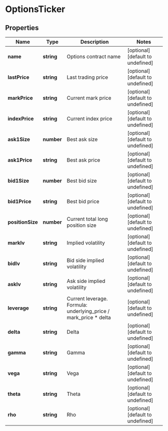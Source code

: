 # OptionsTicker

## Properties

Name | Type | Description | Notes
------------ | ------------- | ------------- | -------------
**name** | **string** | Options contract name | [optional] [default to undefined]
**lastPrice** | **string** | Last trading price | [optional] [default to undefined]
**markPrice** | **string** | Current mark price | [optional] [default to undefined]
**indexPrice** | **string** | Current index price | [optional] [default to undefined]
**ask1Size** | **number** | Best ask size | [optional] [default to undefined]
**ask1Price** | **string** | Best ask price | [optional] [default to undefined]
**bid1Size** | **number** | Best bid size | [optional] [default to undefined]
**bid1Price** | **string** | Best bid price | [optional] [default to undefined]
**positionSize** | **number** | Current total long position size | [optional] [default to undefined]
**markIv** | **string** | Implied volatility | [optional] [default to undefined]
**bidIv** | **string** | Bid side implied volatility | [optional] [default to undefined]
**askIv** | **string** | Ask side implied volatility | [optional] [default to undefined]
**leverage** | **string** | Current leverage. Formula: underlying_price / mark_price * delta | [optional] [default to undefined]
**delta** | **string** | Delta | [optional] [default to undefined]
**gamma** | **string** | Gamma | [optional] [default to undefined]
**vega** | **string** | Vega | [optional] [default to undefined]
**theta** | **string** | Theta | [optional] [default to undefined]
**rho** | **string** | Rho | [optional] [default to undefined]

